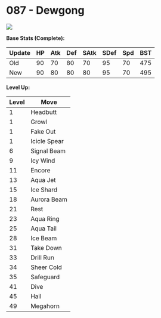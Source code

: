 # 087 - Dewgong
![][087]

**Base Stats (Complete):**

Update | HP | Atk | Def | SAtk | SDef | Spd | BST
---    | ---| --- | --- | ---  | ---  | --- | ---
Old    | 90 |  70 |  80 |  70  |  95  |  70  |  475
New    | 90 |  80 |  80 |  80  |  95  |  70  |  495

**Level Up:**

Level | Move
---   | ---
  1   | Headbutt
  1   | Growl
  1   | Fake Out
  1   | Icicle Spear
  6   | Signal Beam
  9   | Icy Wind
 11   | Encore
 13   | Aqua Jet
 15   | Ice Shard
 18   | Aurora Beam
 21   | Rest
 23   | Aqua Ring
 25   | Aqua Tail
 28   | Ice Beam
 31   | Take Down
 33   | Drill Run
 34   | Sheer Cold
 35   | Safeguard
 41   | Dive
 45   | Hail
 49   | Megahorn



[087]: /img/pokemon/087.png
